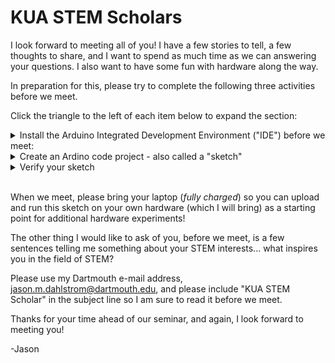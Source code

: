 # KUA STEM Scholars

I look forward to meeting all of you!  I have a few stories to tell, a few thoughts to share, and I want to spend as much time as we can answering your questions.  I also want to have some fun with hardware along the way.  

In preparation for this, please try to complete the following three activities before we meet. 

Click the triangle to the left of each item below to expand the section:

<details>
  <summary>Install the Arduino Integrated Development Environment ("IDE") before we meet:</summary>

You can download the Arduino IDE from the following link:

https://www.arduino.cc/en/software/

After installing launch the Arduino IDE ("Integrated Development Environment").  It will take a while to open the first time you launch it.  The IDE downloads and installs additional software the first time it launches.  This is not unusual.

The installation process may (depending on your operating system... windows... osx... etc...) ask to install "device software" or "drivers."  Please install these as well:

![Install Drivers Dialog](images/Arduino_Install_Drivers.png)

When all of the installation processes complete your IDE window should resemble the following (the text displayed in your "Output" window may be different):

![IDE After Installation](images/Arduino_Installed_Default_Launch.png)
</details>

<details>
  <summary>Create an Ardino code project - also called a "sketch"</summary>

Open the Arduino IDE if it is not still / already open.

Click on the "Select Board" drop down menu and click on "Select other board and port...":

![IDE Select Board](images/Arduino_IDE_Select_Board.png)

Scroll down the Boards list until you find "Arduino Nano" and click on it to select it.  A checkmark will appear to the right of the label.  You do not need to select any "PORTS" at this time.  Click the "OK" button.

![IDE Nano Board Selection](images/IDE_Select_Board_Nano.png)

The top section of the IDE is the code editor.  Replace the code in the code editor window with the following:

```
// The setup function runs once when the board is powered or reset
void setup() {
  pinMode(LED_BUILTIN, OUTPUT); // Initialize the built-in LED pin as an output
}

// The loop function runs repeatedly
void loop() {
  digitalWrite(LED_BUILTIN, HIGH); // Turn the LED on
  delay(1000); // Wait for 1 second
  digitalWrite(LED_BUILTIN, LOW); // Turn the LED off
  delay(1000); // Wait for 1 second
}
```

Your IDE window should resemble the following:

![IDE Code Editor](images/IDE_Code_Editor_Pane.png)

Then click on the "File" menu button and select "Save As":

![IDE Save As](images/IDE_Save_As.png)

Arduino code projects are referred to as "sketches."  Save your sketch as "blinky"  You can save this file wherever you like - just be sure you can find it again when we meet!:

![IDE Save As Blinky](images/IDE_Save_As_Blinky.png)

The tab at the top of your editor window should update with the new name for your sketch.  Sketch files end with the text ".ino":

![IDE Blinky Sketch](images/IDE_Blinky_Sketch_Name.png)

</details>

<details>
  <summary>Verify your sketch</summary>

Click on the checkmark icon above the code editor to verify your sketch.  

![IDE Compile](images/IDE_Verify_Sketch.png)

This will run a tool ("compiler") that converts your code into an executable image ("firmware") that can run on the board (the Ardunio Nano) you selected when we created the sketch:

![IDE Compiling](images/IDE_Verifying.png)

If the verification ("compilation") process is successful the output area of your IDE should display some information about the firmware you just compiled:

![IDE Compiled](images/IDE_Verified.png)

My output, above, is telling me that the size of my program's executable code - the instructions that the microcontroller's processor will run - is 924 bytes... using up 3% of my microcontroller's available storage space for the executable code.  It is also telling me that my program needs 9 bytes, or "less than 1%" of my microcontroller's available memory.  

If your output does not resemble mine check that the code in your code editor is *identical* to the code in the "Create an Arduino code project" section above and try again.  If this still does not work do not worry, we will fix it when we meet.
</details>

<br>

When we meet, please bring your laptop (*fully charged*) so you can upload and run this sketch on your own hardware (which I will bring) as a starting point for additional hardware experiments!

The other thing I would like to ask of you, before we meet, is a few sentences telling me something about your STEM interests... what inspires you in the field of STEM?  

Please use my Dartmouth e-mail address, jason.m.dahlstrom@dartmouth.edu, and please include "KUA STEM Scholar" in the subject line so I am sure to read it before we meet.

Thanks for your time ahead of our seminar, and again, I look forward to meeting you!

-Jason

